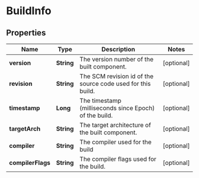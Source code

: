 # BuildInfo

## Properties
Name | Type | Description | Notes
------------ | ------------- | ------------- | -------------
**version** | **String** | The version number of the built component. |  [optional]
**revision** | **String** | The SCM revision id of the source code used for this build. |  [optional]
**timestamp** | **Long** | The timestamp (milliseconds since Epoch) of the build. |  [optional]
**targetArch** | **String** | The target architecture of the built component. |  [optional]
**compiler** | **String** | The compiler used for the build |  [optional]
**compilerFlags** | **String** | The compiler flags used for the build. |  [optional]
